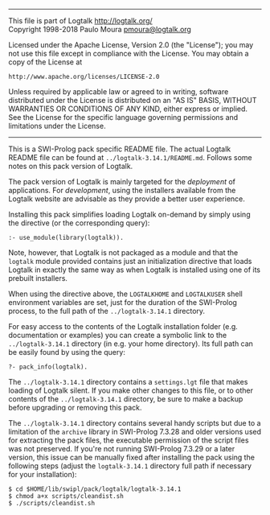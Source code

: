 ________________________________________________________________________

This file is part of Logtalk <http://logtalk.org/>  
Copyright 1998-2018 Paulo Moura <pmoura@logtalk.org>

Licensed under the Apache License, Version 2.0 (the "License");
you may not use this file except in compliance with the License.
You may obtain a copy of the License at

    http://www.apache.org/licenses/LICENSE-2.0

Unless required by applicable law or agreed to in writing, software
distributed under the License is distributed on an "AS IS" BASIS,
WITHOUT WARRANTIES OR CONDITIONS OF ANY KIND, either express or implied.
See the License for the specific language governing permissions and
limitations under the License.
________________________________________________________________________


This is a SWI-Prolog pack specific README file. The actual Logtalk
README file can be found at `../logtalk-3.14.1/README.md`. Follows
some notes on this pack version of Logtalk.

The pack version of Logtalk is mainly targeted for the *deployment*
of applications. For *development*, using the installers available
from the Logtalk website are advisable as they provide a better user
experience.

Installing this pack simplifies loading Logtalk on-demand by simply
using the directive (or the corresponding query):

	:- use_module(library(logtalk)).

Note, however, that Logtalk is not packaged as a module and that the
`logtalk` module provided contains just an initialization directive
that loads Logtalk in exactly the same way as when Logtalk is installed
using one of its prebuilt installers.

When using the directive above, the `LOGTALKHOME` and `LOGTALKUSER`
shell environment variables are set, just for the duration of the
SWI-Prolog process, to the full path of the `../logtalk-3.14.1`
directory.

For easy access to the contents of the Logtalk installation folder
(e.g. documentation or examples) you can create a symbolic link to the
`../logtalk-3.14.1` directory (in e.g. your home directory). Its full
path can be easily found by using the query:

	?- pack_info(logtalk).

The `../logtalk-3.14.1` directory contains a `settings.lgt` file that
makes loading of Logtalk silent. If you make other changes to this file,
or to other contents of the `../logtalk-3.14.1` directory, be sure to
make a backup before upgrading or removing this pack.

The `../logtalk-3.14.1` directory contains several handy scripts but due
to a limitation of the `archive` library in SWI-Prolog 7.3.28 and older
versions used for extracting the pack files, the executable permission
of the script files was not preserved. If you're not running SWI-Prolog
7.3.29 or a later version, this issue can be manually fixed after installing
the pack using the following steps (adjust the `logtalk-3.14.1` directory
full path if necessary for your installation):

	$ cd $HOME/lib/swipl/pack/logtalk/logtalk-3.14.1
	$ chmod a+x scripts/cleandist.sh
	$ ./scripts/cleandist.sh
